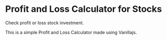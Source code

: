 # Profit and Loss Calculator for Stocks

Check profit or loss stock investment.

This is a simple Profit and Loss Calculator made using Vanillajs.